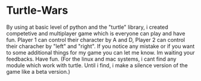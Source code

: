 # Turtle-Wars
By using at basic level of python and the "turtle" library, i created competetive and multiplayer game which is everyone can play and have fun. Player 1 can control their character by A and D, Player 2 can control their characher by "left" and "right". If you notice any mistake or if you want to some additional things for my game you can let me know. Im waiting your feedbacks. Have fun.
(For the linux and mac systems, i cant find any module which work with turtle. Until i find, i make a silence version of the game like a beta version.)
